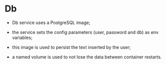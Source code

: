 # Db

- Db service uses a PostgreSQL image;
- the service sets the config parameters (user, password and db) as env variables;
- this image is used to persist the text inserted by the user;


- a named volume is used to not lose the data between container restarts.
